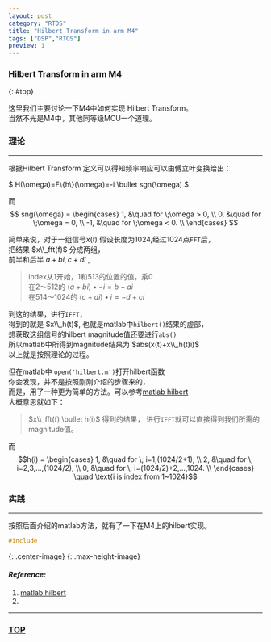 ```yaml
---
layout: post
category: "RTOS"
title: "Hilbert Transform in arm M4"
tags: ["DSP","RTOS"]
preview: 1
---
```


### Hilbert Transform in arm M4  
{: #top}

这里我们主要讨论一下M4中如何实现 Hilbert Transform。  
当然不光是M4中，其他同等级MCU一个道理。  

### 理论
- - - -

根据Hilbert Transform 定义可以得知频率响应可以由傅立叶变换给出：  

$ H(\omega)=F\\{h\\}(\omega)=-i \bullet sgn(\omega) $

而 $$ sng(\omega) = \begin{cases} 
	1, &\quad for \;\omega > 0, \\ 
	0, &\quad for \;\omega = 0, \\ 
	-1, &\quad for \;\omega < 0. \\ 
	\end{cases}  $$  

简单来说，对于一组信号$x(t)$ 假设长度为1024,经过1024点`FFT`后，  
把结果 $x\\_fft(f)$ 分成两组，  
前半和后半 $a+bi,c+di$ ,  

> index从1开始，1和513的位置的值，乘$0$  
> 在2～512的 $(a+bi)\bullet -i = b-ai$  
> 在514～1024的 $(c+di) \bullet i = -d +ci$  

到这的结果，进行`IFFT`，  
得到的就是 $x\\_h(t)$, 也就是matlab中`hilbert()`结果的虚部，  
想获取这组信号的hilbert magnitude值还要进行`abs()`  
所以matlab中所得到magnitude结果为 $abs(x(t)+x\\_h(t)i)$  
以上就是按照理论的过程。  

但在matlab中 `open('hilbert.m')`打开hilbert函数  
你会发现，并不是按照刚刚介绍的步骤来的，  
而是，用了一种更为简单的方法。可以参考[matlab hilbert][1]  
大概意思就如下：  

> $x\\_fft(f) \bullet h(i)$ 得到的结果，  进行`IFFT`就可以直接得到我们所需的magnitude值。  

而 $$h(i) = \begin{cases} 
	1, &\quad for \; i=1,(1024/2+1), \\ 
	2, &\quad for \; i=2,3,...,(1024/2), \\ 
	0, &\quad for \; i=(1024/2)+2,...,1024. \\ 
	\end{cases}  \quad \text{i is index from 1~1024}$$  


### 实践
- - - -
按照后面介绍的matlab方法，就有了一下在M4上的hilbert实现。  

~~~ c
#include
~~~



![](){: .center-image}
![](){: .max-height-image}



#### *Reference:*  

1. [matlab hilbert][1]  
2. []()  

[1]:http://cn.mathworks.com/help/signal/ref/hilbert.html

- - - 

### [TOP](#top)